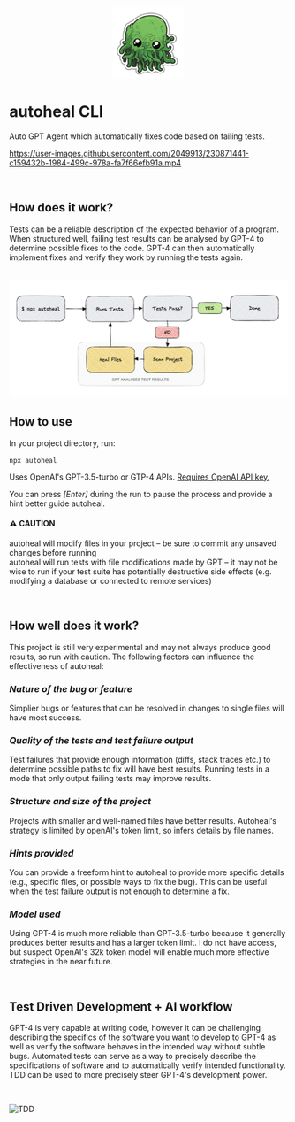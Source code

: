 <p align="center">
  <img src="https://raw.githubusercontent.com/dion-/autoheal/6aa72b7e5c1f7a72d93a16aed8e8c08265d10dfa/autoheal.png" width="130" alt="Autoheal Logo" />
</p>

# autoheal CLI

Auto GPT Agent which automatically fixes code based on failing tests.

https://user-images.githubusercontent.com/2049913/230871441-c159432b-1984-499c-978a-fa7f66efb91a.mp4

<br/>

## How does it work?

Tests can be a reliable description of the expected behavior of a program. When structured well, failing test results can be analysed by GPT-4 to determine possible fixes to the code. GPT-4 can then automatically implement fixes and verify they work by running the tests again.

<br>
<img src="https://raw.githubusercontent.com/dion-/autoheal/857b58e669e6d54ca6141cbf2cae56936d2d9dae/autoheal-diagram.png" alt="Autoheal Logo" />

<br/>

## How to use

In your project directory, run:

```
npx autoheal
```

Uses OpenAI's GPT-3.5-turbo or GTP-4 APIs. [Requires OpenAI API key.](https://beta.openai.com/)

You can press _[Enter]_ during the run to pause the process and provide a hint better guide autoheal.

#### ⚠️ **CAUTION**

autoheal will modify files in your project – be sure to commit any unsaved changes before running<br>
autoheal will run tests with file modifications made by GPT – it may not be wise to run if your test suite has potentially destructive side effects (e.g. modifying a database or connected to remote services)

<br/>

## How well does it work?

This project is still very experimental and may not always produce good results, so run with caution. The following factors can influence the effectiveness of autoheal:

### _Nature of the bug or feature_

Simplier bugs or features that can be resolved in changes to single files will have most success.

### _Quality of the tests and test failure output_

Test failures that provide enough information (diffs, stack traces etc.) to determine possible paths to fix will have best results. Running tests in a mode that only output failing tests may improve results.

### _Structure and size of the project_

Projects with smaller and well-named files have better results. Autoheal's strategy is limited by openAI's token limit, so infers details by file names.

### _Hints provided_

You can provide a freeform hint to autoheal to provide more specific details (e.g., specific files, or possible ways to fix the bug). This can be useful when the test failure output is not enough to determine a fix.

### _Model used_

Using GPT-4 is much more reliable than GPT-3.5-turbo because it generally produces better results and has a larger token limit. I do not have access, but suspect OpenAI's 32k token model will enable much more effective strategies in the near future.

<br/>

## Test Driven Development + AI workflow

GPT-4 is very capable at writing code, however it can be challenging describing the specifics of the software you want to develop to GPT-4 as well as verify the software behaves in the intended way without subtle bugs. Automated tests can serve as a way to precisely describe the specifications of software and to automatically verify intended functionality. TDD can be used to more precisely steer GPT-4's development power.

<br/>

![TDD](https://user-images.githubusercontent.com/2049913/230879688-219a8328-bad5-46c2-995d-035421cee981.png)
